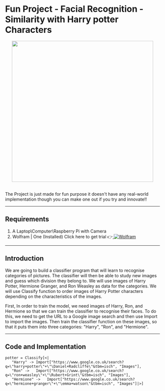 # Fun Project - Facial Recognition - Similarity with Harry potter Characters
<p align="center">
  <img width="460" src="https://github.com/amandewatnitrr/Wolfram/blob/main/Fun%20Project%20-%20Faical%20Recog%20%5BHarry%20potter%5D/7cd53d36d121d839da9600ca055b01db.gif">
</p><br>
The Project is just made for fun purpose it doesn't have any real-world implementation though you can make one out if you try and innovate!!
<hr>

## Requirements

1. A Laptop\Computer\Raspberry Pi with Camera
2. Wolfram | One (Installed) Click here to get trial 👉<a href="https://account.wolfram.com/access/wolfram-one/trial"> ![Wolfram](https://img.shields.io/badge/Wolfram-DD1100?style=flat-square&logo=Wolfram&logoColor=white)</a>

<hr>

## Introduction

We are going to build a classifier program that will learn to recognise categories of pictures. The classifier will then be able to study new images and guess which division they belong to. We will use images of Harry Potter, Hermione Granger, and Ron Weasley as data for the categories. We will use Classify function to order images of Harry Potter characters depending on the characteristics of the images.

First, In order to train the model, we need images of Harry, Ron, and Hermione so that we can train the classifier to recognise their faces. To do this, we need to get the URL to a Google image search and then use Import to import the images. Then train the classifier function on these images, so that it puts them into three categories: "Harry", "Ron", and "Hermione".

<hr>

## Code and Implementation

```Wolfram
potter = Classify[<|
   "Harry" -> Import["https://www.google.co.uk/search?q=\"harry+potter\"+\"\Daniel+Radcliffe\"&tbm=isch", "Images"], 
   "Ron" ->   Import["https://www.google.co.uk/search?q=\"ron+weasley\"+\"\Rubert+Grint\"&tbm=isch", "Images"], 
   "Hermione" ->   Import["https://www.google.co.uk/search?q=\"hermione+granger\"+\"\emma+watson\"&tbm=isch", "Images"]|>]
```
